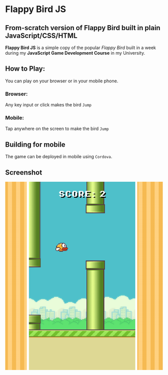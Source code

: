 # Flappy Bird JS

## From-scratch version of Flappy Bird built in plain JavaScript/CSS/HTML

**Flappy Bird JS** is a simple copy of the popular *Flappy Bird* built in a week during my **JavaScript Game Development Course** in my University.

## How to Play:

You can play on your browser or in your mobile phone.

### Browser:
Any key input or click makes the bird `Jump`

### Mobile:
Tap anywhere on the screen to make the bird `Jump`

## Building for mobile
The game can be deployed in mobile using `Cordova`.

## Screenshot
![Game](screens/game.png)